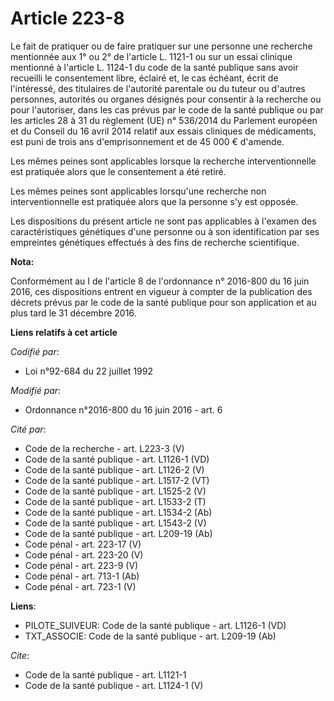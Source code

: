 # Article 223-8

Le fait de pratiquer ou de faire pratiquer sur une personne une recherche mentionnée aux 1° ou 2° de l'article L. 1121-1 ou
sur un essai clinique mentionné à l'article L. 1124-1 du code de la santé publique sans avoir recueilli le consentement
libre, éclairé et, le cas échéant, écrit de l'intéressé, des titulaires de l'autorité parentale ou du tuteur ou d'autres
personnes, autorités ou organes désignés pour consentir à la recherche ou pour l'autoriser, dans les cas prévus par le code
de la santé publique ou par les articles 28 à 31 du règlement (UE) n° 536/2014 du Parlement européen et du Conseil du 16
avril 2014 relatif aux essais cliniques de médicaments, est puni de trois ans d'emprisonnement et de 45 000 € d'amende. 

Les mêmes peines sont applicables lorsque la recherche interventionnelle est pratiquée alors que le consentement a été
retiré. 

Les mêmes peines sont applicables lorsqu'une recherche non interventionnelle est pratiquée alors que la personne s'y est
opposée. 

Les dispositions du présent article ne sont pas applicables à l'examen des caractéristiques génétiques d'une personne ou à
son identification par ses empreintes génétiques effectués à des fins de recherche scientifique.

**Nota:**

Conformément au I de l'article 8 de l'ordonnance n° 2016-800 du 16 juin 2016, ces dispositions entrent en vigueur à compter
de la publication des décrets prévus par le code de la santé publique pour son application et au plus tard le 31 décembre
2016.

**Liens relatifs à cet article**

_Codifié par_:

  - Loi n°92-684 du 22 juillet 1992

_Modifié par_:

  - Ordonnance n°2016-800 du 16 juin 2016 - art. 6

_Cité par_:

  - Code de la recherche - art. L223-3 (V)
  - Code de la santé publique - art. L1126-1 (VD)
  - Code de la santé publique - art. L1126-2 (V)
  - Code de la santé publique - art. L1517-2 (VT)
  - Code de la santé publique - art. L1525-2 (V)
  - Code de la santé publique - art. L1533-2 (T)
  - Code de la santé publique - art. L1534-2 (Ab)
  - Code de la santé publique - art. L1543-2 (V)
  - Code de la santé publique - art. L209-19 (Ab)
  - Code pénal - art. 223-17 (V)
  - Code pénal - art. 223-20 (V)
  - Code pénal - art. 223-9 (V)
  - Code pénal - art. 713-1 (Ab)
  - Code pénal - art. 723-1 (V)

**Liens**:

  - PILOTE_SUIVEUR: Code de la santé publique - art. L1126-1 (VD)
  - TXT_ASSOCIE: Code de la santé publique - art. L209-19 (Ab)

_Cite_:

  - Code de la santé publique - art. L1121-1
  - Code de la santé publique - art. L1124-1 (V)
